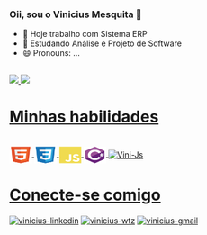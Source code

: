 ### Oii, sou o Vinicius Mesquita 👋

- 🔭 Hoje trabalho com Sistema ERP
- 🌱 Estudando Análise e Projeto de Software
- 😄 Pronouns: ...
##
<div>
  <a href="https://github.com/vinnimesquita">
  <img height="180em" src="https://github-readme-stats.vercel.app/api?username=vinnimesquita&show_icons=true&theme=radical&include_all_commits=true&count_private=true"/>
  <img height="180em" src="https://github-readme-stats.vercel.app/api/top-langs/?username=vinnimesquita&layout=compact&langs_count=7&theme=radical"/>
</div>
  
  ##
  # Minhas habilidades
<div style="display: inline_block"><br>
  <img align="center" alt="Vini-HTML" height="30" width="40" src="https://raw.githubusercontent.com/devicons/devicon/master/icons/html5/html5-original.svg">
  <img align="center" alt="Vini-CSS" height="30" width="40" src="https://raw.githubusercontent.com/devicons/devicon/master/icons/css3/css3-original.svg">
  <img align="center" alt="Vini-Js" height="30" width="40" src="https://raw.githubusercontent.com/devicons/devicon/master/icons/javascript/javascript-plain.svg">
  <img align="center" alt="Vini-Csharp" height="30" width="40" src="https://raw.githubusercontent.com/devicons/devicon/master/icons/csharp/csharp-original.svg">
  <img align="center" alt="Vini-Js" height="30" width="40" src="https://cdn.jsdelivr.net/gh/devicons/devicon/icons/mysql/mysql-plain.svg">
</div>
  
 ##
 # Conecte-se comigo
<div> 
  <a href="https://www.linkedin.com/in/viniciusmesquitavmj" target="_blank"><img align="center" alt="vinicius-linkedin" width="40" src="https://image.flaticon.com/icons/png/512/124/124011.png" style="max-width:100%" target="_blank"></a>
   <a href = "https://api.whatsapp.com/send?phone=5535992058321&text=Ol%C3%A1%2C%20eu%20vim%20do%20seu%20github"><img align="center" alt="vinicius-wtz" width="40" src="https://image.flaticon.com/icons/png/512/1384/1384055.png" style="max-width:100%" target="_blank"></a>
  <a href = "mailto:contatoviniciusmesquitavmj90@gmail.com"><img align="center" alt="vinicius-gmail" width="40" src="https://image.flaticon.com/icons/png/512/355/355992.png" style="max-width:100%" target="_blank"></a>
 
 
</div>

